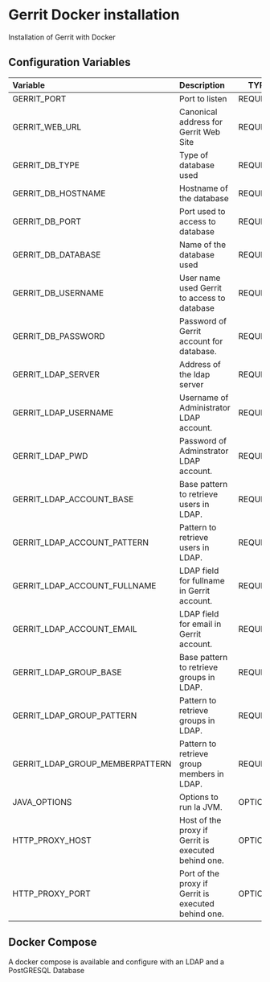 # Gerrit Docker installation
Installation of Gerrit with Docker 

## Configuration Variables

| Variable | Description |TYPE |Link|
|:-----------|:--------|------|-----|
| GERRIT_PORT | Port to listen |REQUIRED| [Documentation](https://gerrit-documentation.storage.googleapis.com/Documentation/2.14.1/config-gerrit.html#httpd.listenUrl) |
| GERRIT_WEB_URL| Canonical address for Gerrit Web Site|REQUIRED | [Documentation](https://gerrit-documentation.storage.googleapis.com/Documentation/2.14.1/config-gerrit.html#gerrit.canonicalWebUrl)|
| GERRIT_DB_TYPE| Type of database used |REQUIRED|  [Documentation](https://gerrit-documentation.storage.googleapis.com/Documentation/2.14.1/config-gerrit.html#database.type)|
| GERRIT_DB_HOSTNAME| Hostname of the database|REQUIRED| [Documentation](https://gerrit-documentation.storage.googleapis.com/Documentation/2.14.1/config-gerrit.html#database.hostname)|
| GERRIT_DB_PORT | Port used to access to database|REQUIRED| [Documentation](https://gerrit-documentation.storage.googleapis.com/Documentation/2.14.1/config-gerrit.html#database.port)|
| GERRIT_DB_DATABASE | Name of the database used|REQUIRED | [Documentation](https://gerrit-documentation.storage.googleapis.com/Documentation/2.14.1/config-gerrit.html#database.database)|
| GERRIT_DB_USERNAME | User name used Gerrit to access to database|REQUIRED| [Documentation](https://gerrit-documentation.storage.googleapis.com/Documentation/2.14.1/config-gerrit.html#database.username)|
| GERRIT_DB_PASSWORD | Password of Gerrit account for database.|REQUIRED| [Documentation](https://gerrit-documentation.storage.googleapis.com/Documentation/2.14.1/config-gerrit.html#database.password) |
| GERRIT_LDAP_SERVER | Address of the ldap server  |REQUIRED| [Documentation](https://gerrit-documentation.storage.googleapis.com/Documentation/2.14.1/config-gerrit.html#ldap.server) |
| GERRIT_LDAP_USERNAME | Username of Administrator LDAP account.|REQUIRED | [Documentation](https://gerrit-documentation.storage.googleapis.com/Documentation/2.14.1/config-gerrit.html#ldap.username) |
| GERRIT_LDAP_PWD | Password of Adminstrator LDAP account.|REQUIRED| [Documentation](https://gerrit-documentation.storage.googleapis.com/Documentation/2.14.1/config-gerrit.html#ldap.password) |
| GERRIT_LDAP_ACCOUNT_BASE | Base pattern to retrieve users in LDAP.|REQUIRED| [Documentation](https://gerrit-documentation.storage.googleapis.com/Documentation/2.14.1/config-gerrit.html#ldap.accountBase)|
| GERRIT_LDAP_ACCOUNT_PATTERN | Pattern to retrieve users in LDAP.|REQUIRED| [Documentation](https://gerrit-documentation.storage.googleapis.com/Documentation/2.14.1/config-gerrit.html#ldap.accountPattern) | 
| GERRIT_LDAP_ACCOUNT_FULLNAME | LDAP field for fullname in Gerrit account.|REQUIRED| [Documentation](https://gerrit-documentation.storage.googleapis.com/Documentation/2.14.1/config-gerrit.html#ldap.accounFullName) |
| GERRIT_LDAP_ACCOUNT_EMAIL | LDAP field for email in Gerrit account.|REQUIRED| [Documentation](https://gerrit-documentation.storage.googleapis.com/Documentation/2.14.1/config-gerrit.html#ldap.accountPattern) | 
| GERRIT_LDAP_GROUP_BASE | Base pattern to retrieve groups in LDAP.|REQUIRED| [Documentation](https://gerrit-documentation.storage.googleapis.com/Documentation/2.14.1/config-gerrit.html#ldap.groupBase) | 
| GERRIT_LDAP_GROUP_PATTERN | Pattern to retrieve groups in LDAP.|REQUIRED| [Documentation](https://gerrit-documentation.storage.googleapis.com/Documentation/2.14.1/config-gerrit.html#ldap.groupPattern) | 
| GERRIT_LDAP_GROUP_MEMBERPATTERN | Pattern to retrieve group members in LDAP.|REQUIRED| [Documentation](https://gerrit-documentation.storage.googleapis.com/Documentation/2.14.1/config-gerrit.html#ldap.groupMemberPattern) | 
| JAVA_OPTIONS | Options to run la JVM.|OPTIONAL|  | 
| HTTP_PROXY_HOST | Host of the proxy if Gerrit is executed behind one.|OPTIONAL|  |
| HTTP_PROXY_PORT | Port of the proxy if Gerrit is executed behind one.|OPTIONAL|  | 

## Docker Compose
A docker compose is available and configure with an LDAP and a PostGRESQL Database
 

